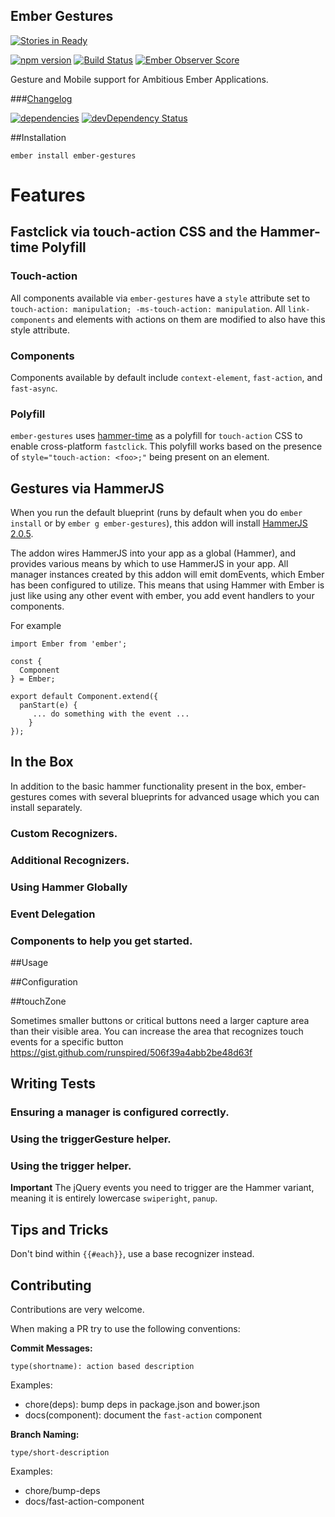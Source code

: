 Ember Gestures
----------------

[![Stories in Ready](https://badge.waffle.io/runspired/ember-gestures.png?label=ready&title=Ready)](https://waffle.io/runspired/ember-gestures)

[![npm version](https://badge.fury.io/js/ember-gestures.svg)](http://badge.fury.io/js/ember-gestures)
[![Build Status](https://travis-ci.org/runspired/ember-gestures.svg?branch=master)](https://travis-ci.org/runspired/ember-gestures)
[![Ember Observer Score](http://emberobserver.com/badges/ember-gestures.svg)](http://emberobserver.com/addons/ember-gestures)

Gesture and Mobile support for Ambitious Ember Applications.

###[Changelog](./CHANGELOG.md)

[![dependencies](https://david-dm.org/runspired/ember-gestures.svg)](https://david-dm.org/runspired/ember-gestures)
[![devDependency Status](https://david-dm.org/runspired/ember-gestures/dev-status.svg)](https://david-dm.org/runspired/ember-gestures#info=devDependencies)


##Installation

`ember install ember-gestures`


# Features

## Fastclick via touch-action CSS and the Hammer-time Polyfill

### Touch-action

All components available via `ember-gestures` have a `style` attribute set to `touch-action: manipulation; -ms-touch-action: manipulation`.
All `link-components` and elements with actions on them are modified to also have this style attribute.

### Components

Components available by default include `context-element`, `fast-action`, and `fast-async`.

### Polyfill

`ember-gestures` uses [hammer-time](https://github.com/hammerjs/hammer-time) as a polyfill for `touch-action` CSS
to enable cross-platform `fastclick`.  This polyfill works based on the presence of `style="touch-action: <foo>;"`
being present on an element.



## Gestures via HammerJS


When you run the default blueprint (runs by default when you do `ember install` or by `ember g ember-gestures`),
this addon will install [HammerJS 2.0.5](https://github.com/hammerjs/hammer.js).

The addon wires HammerJS into your app as a global (Hammer), and provides various means by which to use HammerJS
in your app.  All manager instances created by this addon will emit domEvents, which Ember has been configured to
utilize.  This means that using Hammer with Ember is just like using any other event with ember, you add event
handlers to your components.

For example
```
import Ember from 'ember';

const {
  Component
} = Ember;

export default Component.extend({
  panStart(e) {
     ... do something with the event ...
    }
});
```

## In the Box

In addition to the basic hammer functionality present in the box, ember-gestures comes with several blueprints for advanced usage which you can install separately.

### Custom Recognizers.

### Additional Recognizers.

### Using Hammer Globally

### Event Delegation

### Components to help you get started.


##Usage

##Configuration


##touchZone

Sometimes smaller buttons or critical buttons need a larger capture area than their visible area.
You can increase the area that recognizes touch events for a specific button
https://gist.github.com/runspired/506f39a4abb2be48d63f


## Writing Tests

### Ensuring a manager is configured correctly.

### Using the triggerGesture helper.

### Using the trigger helper.

**Important** The jQuery events you need to trigger are the Hammer variant, meaning it is entirely lowercase `swiperight`, `panup`.


## Tips and Tricks

Don't bind within `{{#each}}`, use a base recognizer instead.

## Contributing

Contributions are very welcome.

When making a PR try to use the following conventions:

**Commit Messages:**

`type(shortname): action based description`

Examples:

- chore(deps): bump deps in package.json and bower.json
- docs(component): document the `fast-action` component

**Branch Naming:**

`type/short-description`

Examples:

- chore/bump-deps
- docs/fast-action-component


